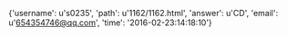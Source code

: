 {'username': u's0235', 'path': u'1162/1162.html', 'answer': u'CD', 'email': u'654354746@qq.com', 'time': '2016-02-23:14:18:10'}